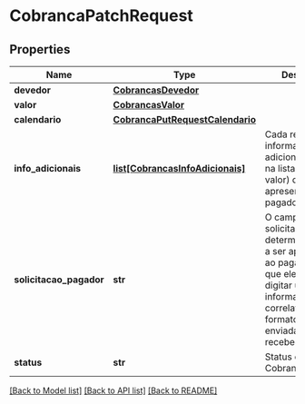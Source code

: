 # CobrancaPatchRequest

## Properties

Name | Type | Description | Notes
------------ | ------------- | ------------- | -------------
**devedor** | [**CobrancasDevedor**](CobrancasDevedor.md) |  | [optional]
**valor** | [**CobrancasValor**](CobrancasValor.md) |  | [optional]
**calendario** | [**CobrancaPutRequestCalendario**](CobrancaPutRequestCalendario.md) |  | [optional]
**info_adicionais** | [**list[CobrancasInfoAdicionais]**](CobrancasInfoAdicionais.md) | Cada respectiva informação adicional contida na lista (nome e valor) deve ser apresentada ao pagador | [optional]
**solicitacao_pagador** | **str** | O campo solicitacaoPagador, determina um texto a ser apresentado ao pagador para que ele possa digitar uma informação correlata, em formato livre, a ser enviada ao recebedor | [optional]
**status** | **str** | Status da Cobrança | [optional]

[[Back to Model list]](../README.md#documentation-for-models) [[Back to API list]](../README.md#documentation-for-api-endpoints) [[Back to README]](../README.md)

